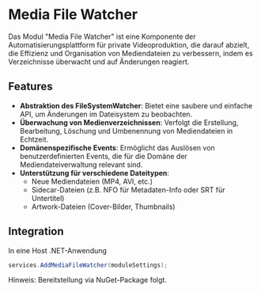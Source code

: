 # Media File Watcher

Das Modul "Media File Watcher" ist eine Komponente der Automatisierungsplattform für private Videoproduktion, die darauf abzielt, die Effizienz und Organisation von Mediendateien zu verbessern, indem es Verzeichnisse überwacht und auf Änderungen reagiert.

## Features

- **Abstraktion des FileSystemWatcher**: Bietet eine saubere und einfache API, um Änderungen im Dateisystem zu beobachten.
- **Überwachung von Medienverzeichnissen**: Verfolgt die Erstellung, Bearbeitung, Löschung und Umbenennung von Mediendateien in Echtzeit.
- **Domänenspezifische Events**: Ermöglicht das Auslösen von benutzerdefinierten Events, die für die Domäne der Mediendateiverwaltung relevant sind.
- **Unterstützung für verschiedene Dateitypen**:
  - Neue Mediendateien (MP4, AVI, etc.)
  - Sidecar-Dateien (z.B. NFO für Metadaten-Info oder SRT für Untertitel)
  - Artwork-Dateien (Cover-Bilder, Thumbnails)

## Integration

In eine Host .NET-Anwendung

```csharp
services.AddMediaFileWatcher(moduleSettings);
```

Hinweis: Bereitstellung via NuGet-Package folgt.
